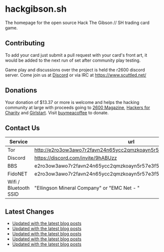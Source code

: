 # hackgibson.sh
The homepage for the open source Hack The Gibson // SH trading card game.


## Contributing

To add your card just submit a pull request with your card's front art, it would be added to the next run of set after community play testing.

Game play and discussions over the project is held the r2600 discord server. Come join us at [Discord](https://discord.com/invite/9hABUzz) or via IRC at https://www.scuttled.net/


## Donations

Your donation of $13.37 or more is welcome and helps the hacking community at large with proceeds going to [2600 Magazine](https://2600.com/), [Hackers for Charity](https://hackersforcharity.org) and [Girlstart](https://girlstart.org).  Visit [buymeacoffee](https://www.buymeacoffee.com/hackgibson.sh) to donate.


## Contact Us

Service | url
-|-
Tor | http://e2ro3ow3awo7r2favn24n65ycc2qmzkoayn5r57e3f56nvjwdcgg32ad.onion
Discord | https://discord.com/invite/9hABUzz
BBS | e2ro3ow3awo7r2favn24n65ycc2qmzkoayn5r57e3f56nvjwdcgg32ad.onion:23
FidoNET | e2ro3ow3awo7r2favn24n65ycc2qmzkoayn5r57e3f56nvjwdcgg32ad.onion:24554
Wifi / Bluetooth SSID | "Ellingson Mineral Company" or "EMC Net - <fidonet address>"

## Latest Changes
<!-- BLOG-POST-LIST:START -->
- [Updated with the latest blog posts](https://github.com/DFW2600/hackgibson.sh/commit/f23d4d29ed9dbf304f330b115cc1e10c031dd6f5)
- [Updated with the latest blog posts](https://github.com/DFW2600/hackgibson.sh/commit/422fbe5386e532c02bf47ac9d4e481958047c9ad)
- [Updated with the latest blog posts](https://github.com/DFW2600/hackgibson.sh/commit/295d677897419062a1d9f3fc612b63da46ab935b)
- [Updated with the latest blog posts](https://github.com/DFW2600/hackgibson.sh/commit/3a031da39d9f218e76d5a1c8e67a2013734336a1)
- [Updated with the latest blog posts](https://github.com/DFW2600/hackgibson.sh/commit/3dad745ca16ce1eb82d81f11e19f48bec3168a3e)
<!-- BLOG-POST-LIST:END -->
